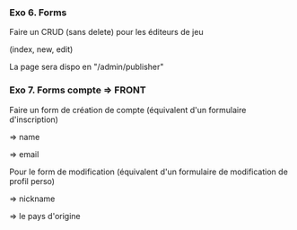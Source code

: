 

### Exo 6. Forms
 
Faire un CRUD (sans delete) pour les éditeurs de jeu 

(index, new, edit)

La page sera dispo en "/admin/publisher"


### Exo 7. Forms compte => FRONT

Faire un form de création de compte (équivalent d'un formulaire d'inscription)


=> name


=> email


Pour le form de modification (équivalent d'un formulaire de modification de profil perso)


=> nickname


=> le pays d'origine





